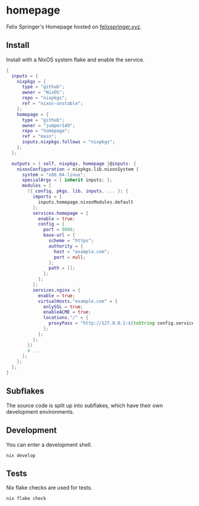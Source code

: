 # homepage

Felix Springer's Homepage hosted on [felixspringer.xyz](https://felixspringer.xyz/homepage/).

## Install

Install with a NixOS system flake and enable the service.

```nix
{
  inputs = {
    nixpkgs = {
      type = "github";
      owner = "NixOS";
      repo = "nixpkgs";
      ref = "nixos-unstable";
    };
    homepage = {
      type = "github";
      owner = "jumper149";
      repo = "homepage";
      ref = "main";
      inputs.nixpkgs.follows = "nixpkgs";
    };
  };

  outputs = { self, nixpkgs, homepage }@inputs: {
    nixosConfiguration = nixpkgs.lib.nixosSystem {
      system = "x86_64-linux";
      specialArgs = { inherit inputs; };
      modules = [
        ({ config, pkgs, lib, inputs, ... }: {
          imports = [
            inputs.homepage.nixosModules.default
          ];
          services.homepage = {
            enable = true;
            config = {
              port = 8008;
              base-url = {
                scheme = "https";
                authority = {
                  host = "example.com";
                  port = null;
                };
                path = [];
              };
            };
          };
          services.nginx = {
            enable = true;
            virtualHosts."example.com" = {
              onlySSL = true;
              enableACME = true;
              locations."/" = {
                proxyPass = "http://127.0.0.1:${toString config.services.homepage.config.port}/";
              };
            };
          };
        })
        # ...
      ];
    };
  };
}
```

## Subflakes

The source code is split up into subflakes, which have their own development environments.

## Development

You can enter a development shell.

```
nix develop
```

## Tests

Nix flake checks are used for tests.

```
nix flake check
```
